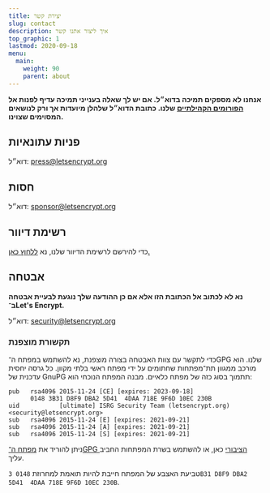 ```yaml
---
title: יצירת קשר
slug: contact
description: איך ליצור אתנו קשר
top_graphic: 1
lastmod: 2020-09-18
menu:
  main:
    weight: 90
    parent: about
---
```


**אנחנו לא מספקים תמיכה בדוא״ל. אם יש לך שאלה בענייני תמיכה עדיף לפנות אל [הפורומים הקהילתיים](https://community.letsencrypt.org) שלנו. כתובת הדוא״ל שלהלן מיועדות אך ורק לנושאים המסוימים שצוינו.**

## פניות עתונאיות

דוא״ל: [press@letsencrypt.org](mailto:press@letsencrypt.org)

## חסות

דוא״ל: [sponsor@letsencrypt.org](mailto:sponsor@letsencrypt.org)

## רשימת דיוור

כדי להירשם לרשימת הדיוור שלנו, נא [ללחוץ כאן.](https://mailchi.mp/letsencrypt.org/fjp6ha1gad)

## אבטחה

**נא לא לכתוב אל הכתובת הזו אלא אם כן ההודעה שלך נוגעת לבעיית אבטחה ב־Let's Encrypt.**

דוא״ל: [security@letsencrypt.org](mailto:security@letsencrypt.org)

### תקשורת מוצפנת

כדי לתקשר עם צוות האבטחה בצורה מוצפנת, נא להשתמש במפתח ה־GPG שלנו. הוא מורכב ממגוון תת־מפתחות שחתומים על ידי מפתח ראשי בלתי מקוון. כל גרסה יחסית עדכנית של GnuPG תתמוך בסוג כזה של מפתח כלאיים. מבנה המפתח הנוכחי הוא:

```
pub   rsa4096 2015-11-24 [CE] [expires: 2023-09-18]
      0148 3B31 D8F9 DBA2 5D41  4DAA 718E 9F6D 10EC 230B
uid           [ultimate] ISRG Security Team (letsencrypt.org) <security@letsencrypt.org>
sub   rsa4096 2015-11-24 [E] [expires: 2021-09-21]
sub   rsa4096 2015-11-24 [A] [expires: 2021-09-21]
sub   rsa4096 2015-11-24 [S] [expires: 2021-09-21]
```

ניתן להוריד את [מפתח ה־GPG הציבורי](/security_letsencrypt.org-publickey.asc) כאן, או להשתמש בשרת המפתחות החביב עליך.

טביעת האצבע של המפתח חייבת להיות תואמת למחרוזת `0148 3B31 D8F9 DBA2 5D41  4DAA 718E 9F6D 10EC 230B`.
